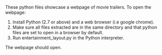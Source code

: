 These python files showcase a webpage of movie trailers. To open the webpage:

1. Install Python (2.7 or above) and a web browser (i.e google chrome).
2. Make sure all files extracted are in the same directory and that python files are set to open in a browser by default.
3. Run entertainment_layout.py in the Python interpreter.

The webpage should open.